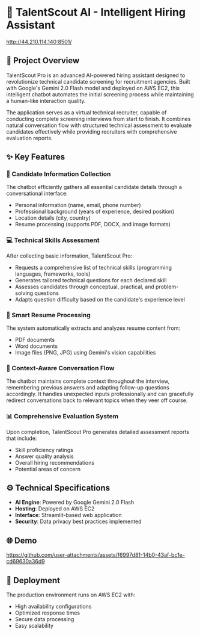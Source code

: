# 🚀 TalentScout AI - Intelligent Hiring Assistant

http://44.210.114.140:8501/

## 🎯 Project Overview
TalentScout Pro is an advanced AI-powered hiring assistant designed to revolutionize technical candidate screening for recruitment agencies. Built with Google's Gemini 2.0 Flash model and deployed on AWS EC2, this intelligent chatbot automates the initial screening process while maintaining a human-like interaction quality.

The application serves as a virtual technical recruiter, capable of conducting complete screening interviews from start to finish. It combines natural conversation flow with structured technical assessment to evaluate candidates effectively while providing recruiters with comprehensive evaluation reports.

## ✨ Key Features

### 📝 Candidate Information Collection
The chatbot efficiently gathers all essential candidate details through a conversational interface:
- Personal information (name, email, phone number)
- Professional background (years of experience, desired position)
- Location details (city, country)
- Resume processing (supports PDF, DOCX, and image formats)

### 💻 Technical Skills Assessment
After collecting basic information, TalentScout Pro:
- Requests a comprehensive list of technical skills (programming languages, frameworks, tools)
- Generates tailored technical questions for each declared skill
- Assesses candidates through conceptual, practical, and problem-solving questions
- Adapts question difficulty based on the candidate's experience level

### 📄 Smart Resume Processing
The system automatically extracts and analyzes resume content from:
- PDF documents
- Word documents
- Image files (PNG, JPG) using Gemini's vision capabilities

### 🧠 Context-Aware Conversation Flow
The chatbot maintains complete context throughout the interview, remembering previous answers and adapting follow-up questions accordingly. It handles unexpected inputs professionally and can gracefully redirect conversations back to relevant topics when they veer off course.

### 📊 Comprehensive Evaluation System
Upon completion, TalentScout Pro generates detailed assessment reports that include:
- Skill proficiency ratings
- Answer quality analysis
- Overall hiring recommendations
- Potential areas of concern

## ⚙️ Technical Specifications
- **AI Engine**: Powered by Google Gemini 2.0 Flash
- **Hosting**: Deployed on AWS EC2
- **Interface**: Streamlit-based web application
- **Security**: Data privacy best practices implemented

## 🌐 Demo

https://github.com/user-attachments/assets/f6997d81-14b0-43af-bc1e-cd69630a36d9


## 🚀 Deployment
The production environment runs on AWS EC2 with:
- High availability configurations
- Optimized response times
- Secure data processing
- Easy scalability

